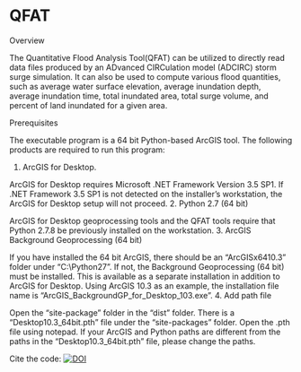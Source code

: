 # QFAT

Overview

The Quantitative Flood Analysis Tool(QFAT) can be utilized to directly read data files produced by an ADvanced CIRCulation model (ADCIRC) storm surge simulation. It can also be used to compute various flood quantities, such as average water surface elevation, average inundation depth, average inundation time, total inundated area, total surge volume, and percent of land inundated for a given area.

Prerequisites

The executable program is a 64 bit Python-based ArcGIS tool. The following products are required to run this program: 
1.	ArcGIS for Desktop. 

ArcGIS for Desktop requires Microsoft .NET Framework Version 3.5 SP1. If .NET Framework 3.5 SP1 is not detected on the installer’s workstation, the ArcGIS for Desktop setup will not proceed.
2.	Python 2.7 (64 bit)

ArcGIS for Desktop geoprocessing tools and the QFAT tools require that Python 2.7.8 be previously installed on the workstation. 
3.	ArcGIS Background Geoprocessing (64 bit)

If you have installed the 64 bit ArcGIS, there should be an “ArcGISx6410.3” folder under “C:\Python27”. If not, the Background Geoprocessing (64 bit) must be installed. This is available as a separate installation in addition to ArcGIS for Desktop. Using ArcGIS 10.3 as an example, the installation file name is “ArcGIS_BackgroundGP_for_Desktop_103.exe”. 
4.	Add path file

Open the “site-package” folder in the “dist” folder. There is a “Desktop10.3_64bit.pth” file under the “site-packages” folder. Open the .pth file using notepad. If your ArcGIS and Python paths are different from the paths in the “Desktop10.3_64bit.pth” file, please change the paths.

Cite the code: [![DOI](https://zenodo.org/badge/287140431.svg)](https://zenodo.org/badge/latestdoi/287140431)
